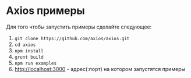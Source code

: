 # Axios примеры

Для того чтобы запустить примеры сделайте следующее:

1. `git clone https://github.com/axios/axios.git`
2. `cd axios`
3. `npm install`
4. `grunt build`
5. `npm run examples`
6. [http://localhost:3000](http://localhost:3000) - адрес(:порт) на котором запустятся примеры
